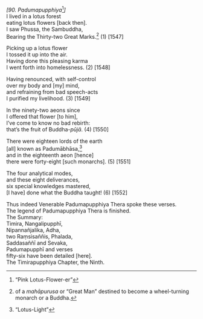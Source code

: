 *\[90. Padumapupphiya*[^1]*\]*  
I lived in a lotus forest  
eating lotus flowers \[back then\].  
I saw Phussa, the Sambuddha,  
Bearing the Thirty-two Great Marks.[^2] (1) \[1547\]

Picking up a lotus flower  
I tossed it up into the air.  
Having done this pleasing karma  
I went forth into homelessness. (2) \[1548\]

Having renounced, with self-control  
over my body and \[my\] mind,  
and refraining from bad speech-acts  
I purified my livelihood. (3) \[1549\]

In the ninety-two aeons since  
I offered that flower \[to him\],  
I’ve come to know no bad rebirth:  
that’s the fruit of Buddha-*pūjā*. (4) \[1550\]

There were eighteen lords of the earth  
\[all\] known as Padumābhāsa,[^3]  
and in the eighteenth aeon \[hence\]  
there were forty-eight \[such monarchs\]. (5) \[1551\]

The four analytical modes,  
and these eight deliverances,  
six special knowledges mastered,  
\[I have\] done what the Buddha taught! (6) \[1552\]

Thus indeed Venerable Padumapupphiya Thera spoke these verses.  
The legend of Padumapupphiya Thera is finished.  
The Summary:  
Timira, Nangalipupphī,  
Nipannañjalika, Adha,  
two Raṃsisaññis, Phalada,  
Saddasaññī and Sevaka,  
Padumapupphī and verses  
fifty-six have been detailed \[here\].  
The Timirapupphiya Chapter, the Ninth.

[^1]: “Pink Lotus-Flower-er”

[^2]: of a *mahāpurusa* or “Great Man” destined to become a
    wheel-turning monarch or a Buddha.

[^3]: “Lotus-Light”
